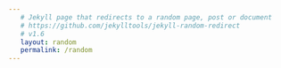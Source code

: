 ```yaml
---
   # Jekyll page that redirects to a random page, post or document
   # https://github.com/jekylltools/jekyll-random-redirect
   # v1.6
   layout: random
   permalink: /random
---
```


